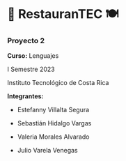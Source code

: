 # 🍝 RestauranTEC 🍽️
### Proyecto 2 

**Curso:** Lenguajes

I Semestre 2023

Instituto Tecnológico de Costa Rica

**Integrantes:**

- Estefanny Villalta Segura

- Sebastián Hidalgo Vargas

- Valeria Morales Alvarado

- Julio Varela Venegas
